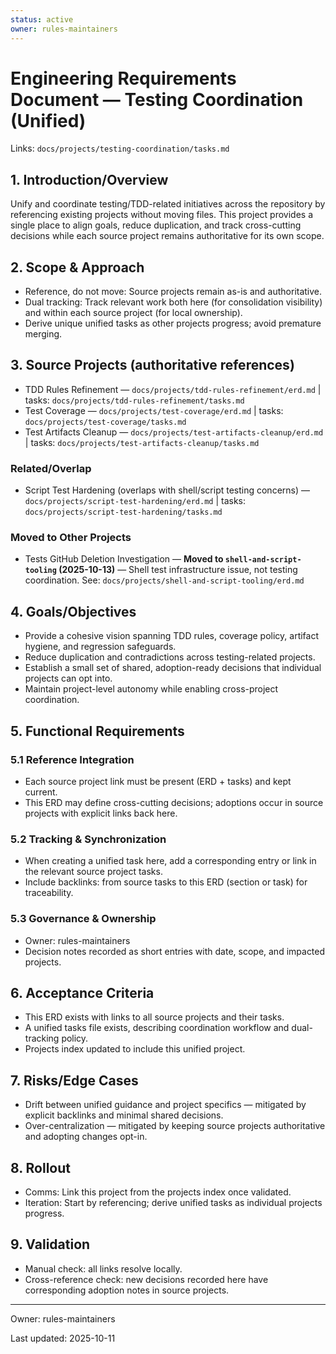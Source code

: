 ```yaml
---
status: active
owner: rules-maintainers
---
```


# Engineering Requirements Document — Testing Coordination (Unified)

Links: `docs/projects/testing-coordination/tasks.md`

## 1. Introduction/Overview

Unify and coordinate testing/TDD-related initiatives across the repository by referencing existing projects without moving files. This project provides a single place to align goals, reduce duplication, and track cross-cutting decisions while each source project remains authoritative for its own scope.

## 2. Scope & Approach

- Reference, do not move: Source projects remain as-is and authoritative.
- Dual tracking: Track relevant work both here (for consolidation visibility) and within each source project (for local ownership).
- Derive unique unified tasks as other projects progress; avoid premature merging.

## 3. Source Projects (authoritative references)

- TDD Rules Refinement — `docs/projects/tdd-rules-refinement/erd.md` | tasks: `docs/projects/tdd-rules-refinement/tasks.md`
- Test Coverage — `docs/projects/test-coverage/erd.md` | tasks: `docs/projects/test-coverage/tasks.md`
- Test Artifacts Cleanup — `docs/projects/test-artifacts-cleanup/erd.md` | tasks: `docs/projects/test-artifacts-cleanup/tasks.md`

### Related/Overlap

- Script Test Hardening (overlaps with shell/script testing concerns) — `docs/projects/script-test-hardening/erd.md` | tasks: `docs/projects/script-test-hardening/tasks.md`

### Moved to Other Projects

- Tests GitHub Deletion Investigation — **Moved to `shell-and-script-tooling` (2025-10-13)** — Shell test infrastructure issue, not testing coordination. See: `docs/projects/shell-and-script-tooling/erd.md`

## 4. Goals/Objectives

- Provide a cohesive vision spanning TDD rules, coverage policy, artifact hygiene, and regression safeguards.
- Reduce duplication and contradictions across testing-related projects.
- Establish a small set of shared, adoption-ready decisions that individual projects can opt into.
- Maintain project-level autonomy while enabling cross-project coordination.

## 5. Functional Requirements

### 5.1 Reference Integration

- Each source project link must be present (ERD + tasks) and kept current.
- This ERD may define cross-cutting decisions; adoptions occur in source projects with explicit links back here.

### 5.2 Tracking & Synchronization

- When creating a unified task here, add a corresponding entry or link in the relevant source project tasks.
- Include backlinks: from source tasks to this ERD (section or task) for traceability.

### 5.3 Governance & Ownership

- Owner: rules-maintainers
- Decision notes recorded as short entries with date, scope, and impacted projects.

## 6. Acceptance Criteria

- This ERD exists with links to all source projects and their tasks.
- A unified tasks file exists, describing coordination workflow and dual-tracking policy.
- Projects index updated to include this unified project.

## 7. Risks/Edge Cases

- Drift between unified guidance and project specifics — mitigated by explicit backlinks and minimal shared decisions.
- Over-centralization — mitigated by keeping source projects authoritative and adopting changes opt-in.

## 8. Rollout

- Comms: Link this project from the projects index once validated.
- Iteration: Start by referencing; derive unified tasks as individual projects progress.

## 9. Validation

- Manual check: all links resolve locally.
- Cross-reference check: new decisions recorded here have corresponding adoption notes in source projects.

---

Owner: rules-maintainers

Last updated: 2025-10-11

